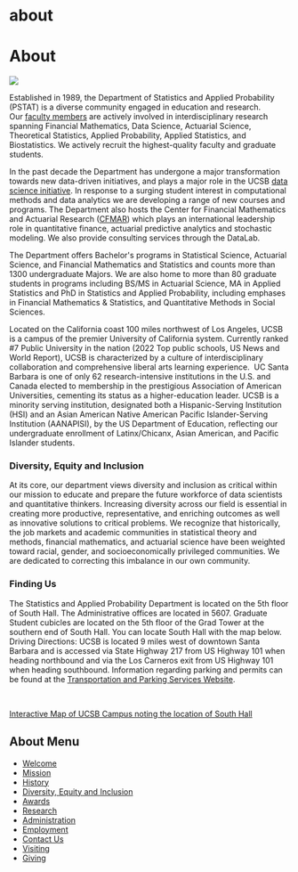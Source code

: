 # about

# About

![](/sites/default/files/sitefiles/Photos/Welcome.jpg)

Established in 1989, the Department of Statistics and Applied Probability (PSTAT) is a diverse community engaged in education and research. Our [faculty members](https://www.pstat.ucsb.edu/people/academic) are actively involved in interdisciplinary research spanning Financial Mathematics, Data Science, Actuarial Science, Theoretical Statistics, Applied Probability, Applied Statistics, and Biostatistics. We actively recruit the highest-quality faculty and graduate students. 

In the past decade the Department has undergone a major transformation towards new data-driven initiatives, and plays a major role in the UCSB [data science initiative](http://datascience.ucsb.edu). In response to a surging student interest in computational methods and data analytics we are developing a range of new courses and programs. The Department also hosts the Center for Financial Mathematics and Actuarial Research ([CFMAR](http://www.pstat.ucsb.edu/cfmar)) which plays an international leadership role in quantitative finance, actuarial predictive analytics and stochastic modeling. We also provide consulting services through the DataLab.

The Department offers Bachelor's programs in Statistical Science, Actuarial Science, and Financial Mathematics and Statistics and counts more than 1300 undergraduate Majors. We are also home to more than 80 graduate students in programs including BS/MS in Actuarial Science, MA in Applied Statistics and PhD in Statistics and Applied Probability, including emphases in Financial Mathematics &amp; Statistics, and Quantitative Methods in Social Sciences.

Located on the California coast 100 miles northwest of Los Angeles, UCSB is a campus of the premier University of California system. Currently ranked #7 Public University in the nation (2022 Top public schools, US News and World Report), UCSB is characterized by a culture of interdisciplinary collaboration and comprehensive liberal arts learning experience.  UC Santa Barbara is one of only 62 research-intensive institutions in the U.S. and Canada elected to membership in the prestigious Association of American Universities, cementing its status as a higher-education leader. UCSB is a minority serving institution, designated both a Hispanic-Serving Institution (HSI) and an Asian American Native American Pacific Islander-Serving Institution (AANAPISI), by the US Department of Education, reflecting our undergraduate enrollment of Latinx/Chicanx, Asian American, and Pacific Islander students. 

### Diversity, Equity and Inclusion

At its core, our department views diversity and inclusion as critical within our mission to educate and prepare the future workforce of data scientists and quantitative thinkers. Increasing diversity across our field is essential in creating more productive, representative, and enriching outcomes as well as innovative solutions to critical problems. We recognize that historically, the job markets and academic communities in statistical theory and methods, financial mathematics, and actuarial science have been weighted toward racial, gender, and socioeconomically privileged communities. We are dedicated to correcting this imbalance in our own community.

### Finding Us

The Statistics and Applied Probability Department is located on the 5th floor of South Hall. The Administrative offices are located in 5607. Graduate Student cubicles are located on the 5th floor of the Grad Tower at the southern end of South Hall. You can locate South Hall with the map below. Driving Directions: UCSB is located 9 miles west of downtown Santa Barbara and is accessed via State Highway 217 from US Highway 101 when heading northbound and via the Los Carneros exit from US Highway 101 when heading southbound. Information regarding parking and permits can be found at the [Transportation and Parking Services Website](https://www.tps.ucsb.edu/).

 

[Interactive Map of UCSB Campus noting the location of South Hall](https://www.map.ucsb.edu/?id=1982#!m/618864?ce/62040?ct/62043,58207)

[](https://www.map.ucsb.edu/?id=1982#!m/618864?ce/62040?ct/62043,58207)

## About Menu

- [Welcome](/about/welcome "Welcome")
- [Mission](/about/mission "Mission")
- [History](/about/history "History")
- [Diversity, Equity and Inclusion](/about/dei "Diversity, Equity and Inclusion")
- [Awards](/about/awards "Awards")
- [Research](/about/research "Research")
- [Administration](/about/administration "Administration")
- [Employment](/about/employment "Employment")
- [Contact Us](/about/contact "Contact Us")
- [Visiting](/about/visiting "Visiting")
- [Giving](/giving)
